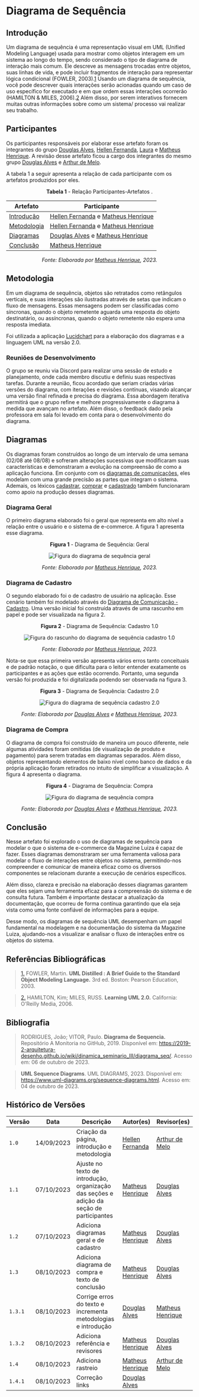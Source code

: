 # Diagrama de Sequência

## Introdução

Um diagrama de sequência é uma representação visual em UML (Unified Modeling Language) usada para mostrar como objetos interagem em um sistema ao longo do tempo, sendo considerado o tipo de diagrama de interação mais comum. Ele descreve as mensagens trocadas entre objetos, suas linhas de vida, e pode incluir fragmentos de interação para representar lógica condicional (FOWLER, 2003).<a id='anchor1'>[1](#ref1)</a> Usando um diagrama de sequência, você pode descrever quais interações serão acionadas quando um caso de uso específico for executado e em que ordem essas interações ocorrerão (HAMILTON & MILES, 2006).<a id='anchor2'>[2](#ref2)</a> Além disso, por serem interativos fornecem muitas outras informações sobre como um sistema/ processo vai realizar seu trabalho.

## Participantes

Os participantes responsáveis por elaborar esse artefato foram os integrantes do grupo [Douglas Alves](https://github.com/dougAlvs), [Hellen Fernanda](https://github.com/Hellen159), [Laura](https://github.com/laurapinos) e [Matheus Henrique](https://github.com/mathonaut). A revisão desse artefato ficou a cargo dos integrantes do mesmo grupo [Douglas Alves](https://github.com/dougAlvs) e [Arthur de Melo](https://github.com/arthurmlv).


A tabela 1 a seguir apresenta a relação de cada participante com os artefatos produzidos por eles.

<center>

**Tabela 1** - Relação Participantes-Artefatos .

| Artefato                    | Participante                                                                                       |
| --------------------------- | -------------------------------------------------------------------------------------------------- |
| [Introdução](#introdução)   | [Hellen Fernanda](https://github.com/Hellen159) e [Matheus Henrique](https://github.com/mathonaut) |
| [Metodologia](#metodologia) | [Hellen Fernanda](https://github.com/Hellen159) e [Matheus Henrique](https://github.com/mathonaut) |
| [Diagramas](#diagramas)     | [Douglas Alves](https://github.com/dougAlvs) e [Matheus Henrique](https://github.com/mathonaut)    |
| [Conclusão](#conclusão)     | [Matheus Henrique](https://github.com/mathonaut)                                                   |


_Fonte: Elaborada por [Matheus Henrique](https://github.com/mathonaut), 2023._

</center>

## Metodologia

Em um diagrama de sequência, objetos são retratados como retângulos verticais, e suas interações são ilustradas através de setas que indicam o fluxo de mensagens. Essas mensagens podem ser classificadas como síncronas, quando o objeto remetente aguarda uma resposta do objeto destinatário, ou assíncronas, quando o objeto remetente não espera uma resposta imediata.

Foi utilizada a aplicação [Lucidchart](https://www.lucidchart.com/pages/pt) para a elaboração dos diagramas e a linguagem UML na versão 2.0.

### Reuniões de Desenvolvimento

O grupo se reuniu via Discord para realizar uma sessão de estudo e planejamento, onde cada membro discutiu e definiu suas respectivas tarefas. Durante a reunião, ficou acordado que seriam criadas várias versões do diagrama, com iterações e revisões contínuas, visando alcançar uma versão final refinada e precisa do diagrama. Essa abordagem iterativa permitirá que o grupo refine e melhore progressivamente o diagrama à medida que avançam no artefato. Além disso, o feedback dado pela professora em sala foi levado em conta para o desenvolvimento do diagrama.

## Diagramas

Os diagramas foram construídos ao longo de um intervalo de uma semana (02/08 até 08/08) e sofreram alterações sucessivas que modificaram suas características e demonstraram a evolução na compreensão de como a aplicação funciona. Em conjunto com os [diagramas de comunicações](Modelagem/comunicacao), eles modelam com uma grande precisão as partes que integram o sistema. Ademais, os léxicos [cadastrar](Base/lexicos.md#l01-cadastrar), [comprar](Base/lexicos.md#l02-comprar) e [cadastrado](Base/lexicos.md#l03-cadastrado) também funcionaram como apoio na produção desses diagramas.

### Diagrama Geral

O primeiro diagrama elaborado foi o geral que representa em alto nível a relação entre o usuário e o sistema de e-commerce. A figura 1 apresenta esse diagrama.

<center>

**Figura 1** - Diagrama de Sequência: Geral

![Figura do diagrama de sequência geral](../../assets/diagramas/sequencia/geral.png)

_Fonte: Elaborada por [Matheus Henrique](https://github.com/mathonaut), 2023._

</center>

### Diagrama de Cadastro

O segundo elaborado foi o de cadastro de usuário na aplicação. Esse cenário também foi modelado através do [Diagrama de Comunicação - Cadastro](Modelagem/comunicacao#versão-1-cadastro). Uma versão inicial foi construída através de uma rascunho em papel e pode ser visualizada na figura 2.


<center>

**Figura 2** - Diagrama de Sequência: Cadastro 1.0

![Figura do rascunho do diagrama de sequência cadastro 1.0](../../assets/diagramas/sequencia/cadastro-rascunho.png)

_Fonte: Elaborada por [Matheus Henrique](https://github.com/mathonaut), 2023._

</center>

Nota-se que essa primeira versão apresenta vários erros tanto conceituais e de padrão notação, o que dificulta para o leitor entender exatamente os participantes e as ações que estão ocorrendo. Portanto, uma segunda versão foi produzida e foi digitalizada podendo ser observada na figura 3.

<center>

**Figura 3** - Diagrama de Sequência: Cadastro 2.0

![Figura do diagrama de sequência cadastro 2.0](../../assets/diagramas/sequencia/cadastro.png)

_Fonte: Elaborada por [Douglas Alves](https://github.com/dougAlvs) e [Matheus Henrique](https://github.com/mathonaut), 2023._

</center>

### Diagrama de Compra

O diagrama de compra foi construído de maneira um pouco diferente, nele algumas atividades foram omitidas (de visualização de produto e pagamento) para serem tratadas em diagramas separados. Além disso, objetos representando elementos de baixo nível como banco de dados e da própria aplicação foram retirados no intuito de simplificar a visualização. A figura 4 apresenta o diagrama.

<center>

**Figura 4** - Diagrama de Sequência: Compra

![Figura do diagrama de sequência compra](../../assets/diagramas/sequencia/compra.png)

_Fonte: Elaborada por [Douglas Alves](https://github.com/dougAlvs) e [Matheus Henrique](https://github.com/mathonaut), 2023._

</center>

## Conclusão

Nesse artefato foi explorado o uso de diagramas de sequência para modelar o que o sistema de e-commerce da Magazine Luiza é capaz de fazer. Esses diagramas demonstraram ser uma ferramenta valiosa para modelar o fluxo de interações entre objetos no sistema, permitindo-nos compreender e comunicar de maneira eficaz como os diversos componentes se relacionam durante a execução de cenários específicos.

Além disso, clareza e precisão na elaboração desses diagramas garantem que eles sejam uma ferramenta eficaz para a compreensão do sistema e de consulta futura. Também é importante destacar a atualização da documentação, que ocorreu de forma contínua garantindo que ela seja vista como uma fonte confiável de informações para a equipe.

Desse modo, os diagramas de sequência UML desempenham um papel fundamental na modelagem e na documentação do sistema da Magazine Luiza, ajudando-nos a visualizar e analisar o fluxo de interações entre os objetos do sistema.

## Referências Bibliográficas

> <a id='ref1'>[1.](#anchor1)</a> FOWLER, Martin. **UML Distilled : A Brief Guide to the Standard Object Modeling Language.** 3rd ed. Boston: Pearson Education, 2003.

> <a id='ref2'>[2.](#anchor2)</a> HAMILTON, Kim; MILES, RUSS. **Learning UML 2.0.** California: O’Reilly Media, 2006.

## Bibliografia

> RODRIGUES, João; VITOR, Paulo. **Diagrama de Sequencia.** Repositório A Monitoria no GitHub, 2019. Disponível em: <https://2019-2-arquitetura-desenho.github.io/wiki/dinamica_seminario_III/diagrama_seq/>. Acesso em: 06 de outubro de 2023.

> **UML Sequence Diagrams**. UML DIAGRAMS, 2023. Disponível em: <https://www.uml-diagrams.org/sequence-diagrams.html>. Acesso em: 04 de outubro de 2023.

## Histórico de Versões

| Versão  | Data       | Descrição                                                                                | Autor(es)                                        | Revisor(es)                                      |
| ------- | ---------- | ---------------------------------------------------------------------------------------- | ------------------------------------------------ | ------------------------------------------------ |
| `1.0`   | 14/09/2023 | Criação da página, introdução e metodologia                                              | [Hellen Fernanda](https://github.com/Hellen159)  | [Arthur de Melo](https://github.com/arthurmlv)   |
| `1.1`   | 07/10/2023 | Ajuste no texto de introdução, organização das seções e adição da seção de participantes | [Matheus Henrique](https://github.com/mathonaut) | [Douglas Alves](https://github.com/dougAlvs)     |
| `1.2`   | 07/10/2023 | Adiciona diagramas geral e de cadastro                                                   | [Matheus Henrique](https://github.com/mathonaut) | [Douglas Alves](https://github.com/dougAlvs)     |
| `1.3`   | 08/10/2023 | Adiciona diagrama de compra e texto de conclusão                                         | [Matheus Henrique](https://github.com/mathonaut) | [Douglas Alves](https://github.com/dougAlvs)     |
| `1.3.1` | 08/10/2023 | Corrige erros do texto e incrementa metodologias e introdução                            | [Douglas Alves](https://github.com/dougAlvs)     | [Matheus Henrique](https://github.com/mathonaut) |
| `1.3.2` | 08/10/2023 | Adiciona referência e revisores                                                          | [Matheus Henrique](https://github.com/mathonaut) | [Douglas Alves](https://github.com/dougAlvs)     |
| `1.4`   | 08/10/2023 | Adiciona rastreio                                                                        | [Matheus Henrique](https://github.com/mathonaut) | [Arthur de Melo](https://github.com/arthurmlv)   |
| `1.4.1`   | 08/10/2023 | Correção links                                                                       | [Douglas Alves](https://github.com/dougAlvs) |   |

